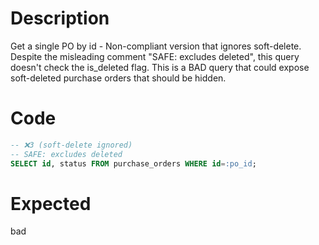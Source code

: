 # Description

Get a single PO by id - Non-compliant version that ignores soft-delete.
Despite the misleading comment "SAFE: excludes deleted", this query doesn't check the is_deleted flag.
This is a BAD query that could expose soft-deleted purchase orders that should be hidden.

# Code

```sql
-- ❌3 (soft-delete ignored)
-- SAFE: excludes deleted
SELECT id, status FROM purchase_orders WHERE id=:po_id;
```

# Expected

bad